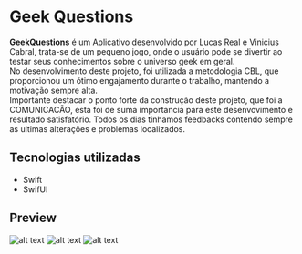 # Geek Questions
<strong>GeekQuestions</strong> é um Aplicativo desenvolvido por Lucas Real e Vinicius Cabral, trata-se de um pequeno jogo, onde o usuário pode se divertir ao testar seus conhecimentos sobre o universo geek em geral.
<br>No desenvolvimento deste projeto, foi utilizada a metodologia CBL, que proporcionou um ótimo engajamento durante o trabalho, mantendo a motivação sempre alta.
<br>Importante destacar o ponto forte da construção deste projeto, que foi a COMUNICACÃO, esta foi de suma importancia para este desenvovimento e resultado satisfatório. Todos os dias tinhamos feedbacks contendo sempre as ultimas alterações e problemas localizados.


## Tecnologias utilizadas
- Swift
- SwifUI

## Preview
![alt text](https://i.postimg.cc/7P5bm62s/Captura-de-Tela-2024-02-12-a-s-14-43-44.png)
![alt text](https://i.postimg.cc/G22n34CZ/Captura-de-Tela-2024-02-12-a-s-14-46-58.png)
![alt text]([![Captura-de-Tela-2024-02-12-a-s-14-46-23.png](https://i.postimg.cc/KzHS1mc4/Captura-de-Tela-2024-02-12-a-s-14-46-23.png)](https://postimg.cc/VrnHTQCc))
